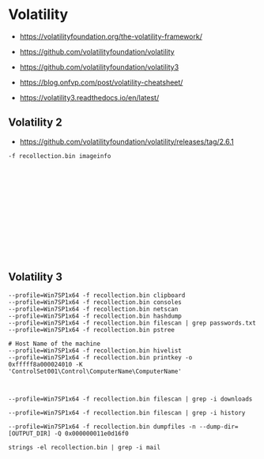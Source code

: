 # Volatility

- <https://volatilityfoundation.org/the-volatility-framework/>
- <https://github.com/volatilityfoundation/volatility>
- <https://github.com/volatilityfoundation/volatility3>
- <https://blog.onfvp.com/post/volatility-cheatsheet/>

- <https://volatility3.readthedocs.io/en/latest/>






## Volatility 2
- <https://github.com/volatilityfoundation/volatility/releases/tag/2.6.1>


```
-f recollection.bin imageinfo















```





## Volatility 3
```
--profile=Win7SP1x64 -f recollection.bin clipboard
--profile=Win7SP1x64 -f recollection.bin consoles
--profile=Win7SP1x64 -f recollection.bin netscan
--profile=Win7SP1x64 -f recollection.bin hashdump
--profile=Win7SP1x64 -f recollection.bin filescan | grep passwords.txt
--profile=Win7SP1x64 -f recollection.bin pstree

# Host Name of the machine
--profile=Win7SP1x64 -f recollection.bin hivelist
--profile=Win7SP1x64 -f recollection.bin printkey -o 0xfffff8a000024010 -K 'ControlSet001\Control\ComputerName\ComputerName'



--profile=Win7SP1x64 -f recollection.bin filescan | grep -i downloads

--profile=Win7SP1x64 -f recollection.bin filescan | grep -i history

--profile=Win7SP1x64 -f recollection.bin dumpfiles -n --dump-dir=[OUTPUT_DIR] -Q 0x000000011e0d16f0
```







`strings -el recollection.bin | grep -i mail`
